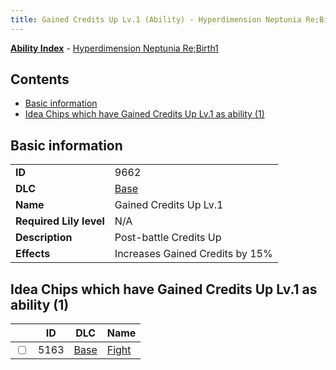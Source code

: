 ```yaml
---
title: Gained Credits Up Lv.1 (Ability) - Hyperdimension Neptunia Re;Birth1
---
```


[**Ability Index**](/neptunia/rb1/ability/index.html) - [Hyperdimension Neptunia Re;Birth1](/neptunia/rb1)

## Contents

- [Basic information](#basic-information)
- [Idea Chips which have Gained Credits Up Lv.1 as ability (1)](#idea-chips-which-have-gained-credits-up-lv1-as-ability-1)

## Basic information

|   |   |
| -- | -- |
| **ID** | 9662
**DLC** | [Base](/neptunia/rb1/dlc/1-base.html)
**Name** | Gained Credits Up Lv.1
**Required Lily level** | N/A
**Description** | Post-battle Credits Up
**Effects** | Increases Gained Credits by 15% |


## Idea Chips which have Gained Credits Up Lv.1 as ability (1)

|    | ID | DLC | Name |
| -- | -- | --- | ---- |
| <input type="checkbox" id="rb1-item-1-5163" class="trackbox" /> | 5163 | [Base](/neptunia/rb1/dlc/1-base.html) | [Fight](/neptunia/rb1/item/1-5163-fight.html) |
